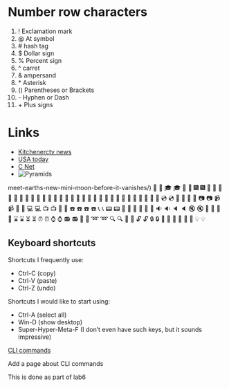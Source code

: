 # Number row characters 

1. ! Exclamation mark  
2. @ At symbol  
3. \# hash tag    
4. $ Dollar sign  
5. \% Percent sign  
6. ^ carret  
7. & ampersand  
8. \* Asterisk   
9. \(\) Parentheses or Brackets  
10. \- Hyphen or Dash  
11. \+ Plus signs  


#  Links
* [Kitchenerctv news](https://kitchener.ctvnews.ca/)  
* [USA today](https://www.usatoday.com/)    
* [C Net](https://www.cnet.com/science/)    
* ![Pyramids](https://en.wikipedia.org/wiki/Great_Pyramid_of_Giza#/media/File:Kheops-Pyramid.jpg)


meet-earths-new-mini-moon-before-it-vanishes/)
🎒 :school_satchel:	🎓 :mortar_board:	🎏 :flags:
 🎆 :fireworks:	🎇 :sparkler:	🎐 :wind_chime:
🎑 :rice_scene:	🎃 :jack_o_lantern:	👻 :ghost:
🎅 :santa:	🎄 :christmas_tree:	🎁 :gift:
🔔 :bell:	🔕 :no_bell:	🎋 :tanabata_tree:
🎉 :tada:	🎊 :confetti_ball:	🎈 :balloon:
🔮 :crystal_ball:	💿 :cd:	📀 :dvd:
💾 :floppy_disk:	📷 :camera:	📹 :video_camera:
🎥 :movie_camera:	💻 :computer:	📺 :tv:
📱 :iphone:	☎️ :phone:	☎️ :telephone:
📞 :telephone_receiver:	📟 :pager:	📠 :fax:
💽 :minidisc:	📼 :vhs:	🔉 :sound:
🔈 :speaker:	🔇 :mute:	📢 :loudspeaker:
📣 :mega:	⌛ :hourglass:	⏳ :hourglass_flowing_sand:
⏰ :alarm_clock:	⌚ :watch:	📻 :radio:
📡 :satellite:	➿ :loop:	🔍 :mag:
🔎 :mag_right:	🔓 :unlock:	🔒 :lock:
🔏 :lock_with_ink_pen:	🔐 :closed_lock_with_key:	🔑 :key:
💡 :bulb:

## Keyboard shortcuts
Shortcuts I frequently use: 
- Ctrl-C (copy)
- Ctrl-V (paste)
- Ctrl-Z (undo)

Shortcuts I would like to start using: 
- Ctrl-A (select all)
- Win-D (show desktop)
- Super-Hyper-Meta-F (I don’t even have such keys, but it sounds impressive)

[CLI commands](docs/cli.md)

Add a page about CLI commands

This is done as part of lab6